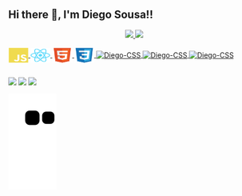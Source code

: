  ## Hi there 👋, I'm Diego Sousa!!

 <div align="center">
   <a href="https://github.com/dmenezessousa">
   <img height="180em" src="https://github-readme-stats.vercel.app/api?username=dmenezessousa&show_icons=true&theme=dracula&include_all_commits=true&count_private=true"/>
   <img height="180em" src="https://github-readme-stats.vercel.app/api/top-langs/?username=dmenezessousa&layout=compact&langs_count=7&theme=dracula"/>
 </div>
 
 <div style="display: inline_block"><br>
   <img align="center" alt="Diego-Js" height="30" width="40" src="https://raw.githubusercontent.com/devicons/devicon/master/icons/javascript/javascript-plain.svg">
   <img align="center" alt="Diego-React" height="30" width="40" src="https://raw.githubusercontent.com/devicons/devicon/master/icons/react/react-original.svg">
   <img align="center" alt="Diego-HTML" height="30" width="40" src="https://raw.githubusercontent.com/devicons/devicon/master/icons/html5/html5-original.svg">
   <img align="center" alt="Diego-CSS" height="30" width="40" src="https://raw.githubusercontent.com/devicons/devicon/master/icons/css3/css3-original.svg">
   <img align="center" alt="Diego-CSS" height="30" width="40" src="https://cdn.jsdelivr.net/gh/devicons/devicon/icons/nodejs/nodejs-original.svg" />
  <img align="center" alt="Diego-CSS" height="30" width="40" src="https://cdn.jsdelivr.net/gh/devicons/devicon/icons/express/express-original.svg" />
 <img align="center" alt="Diego-CSS" height="30" width="40" src="https://cdn.jsdelivr.net/gh/devicons/devicon/icons/mongodb/mongodb-plain-wordmark.svg" />
 
   
 </div>
 
 ##
 
 <div> 
   <a href="https://instagram.com/dmenezessousa" target="_blank" rel="noopener noreferrer"><img src="https://img.shields.io/badge/-Instagram-%23E4405F?style=for-the-badge&logo=instagram&logoColor=white" target="_blank" rel="noopener noreferrer"></a>
   <a href = "mailto:diegomsousaa@gmail.com"><img src="https://img.shields.io/badge/-Gmail-%23333?style=for-the-badge&logo=gmail&logoColor=white" target="_blank" rel="noopener noreferrer"></a>
   <a href="https://www.linkedin.com/in/diegomsousa" target="_blank" rel="noopener noreferrer"><img src="https://img.shields.io/badge/-LinkedIn-%230077B5?style=for-the-badge&logo=linkedin&logoColor=white" target="_blank" rel="noopener noreferrer"></a> 
 
  
   ![Snake animation](https://github.com/dmenezessousa/dmenezessousa/blob/output/github-contribution-grid-snake.svg)
 
 
  
 </div>
 
